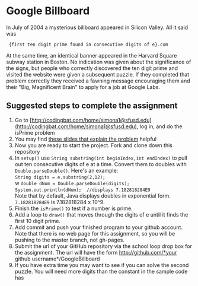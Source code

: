Google Billboard
==================
In July of 2004 a mysterious billboard appeared in Silicon Valley. All it said was  

     {first ten digit prime found in consecutive digits of e}.com

At the same time, an identical banner appeared in the Harvard Square subway station in Boston. No indication was given about the significance of the signs, but people who correctly discovered the ten digit prime and visited the website were given a subsequent puzzle. If they completed that problem correctly they received a fawning message encouraging them and their "Big, Magnificent Brain" to apply for a job at Google Labs.

Suggested steps to complete the assignment
------------------------------------------
1. Go to [http://codingbat.com/home/simona1@sfusd.edu](http://codingbat.com/home/simona1@sfusd.edu), log in, and do the isPrime problem
2. You may find [these slides that explain the problem](https://drive.google.com/file/d/0Bz2ZkT6qWPYTZVRtR1JtVFZlaTA/view?usp=sharing) helpful
3. Now you are ready to start the project. Fork and clone down this repository
3. In `setup()` use `String substring(int beginIndex,int endIndex)` to pull out ten consecutive digits of e at a time. Convert them to doubles with `Double.parseDouble()`. Here's an example:  
     `String digits = e.substring(2,12);`   
    w `double dNum = Double.parseDouble(digits);`   
     `System.out.println(dNum);  //displays 7.182818284E9`  
Note that by default, Java displays doubles in exponential form. `7.182818284E9` is 7.182818284 x 10^9.
5. Finish the  `isPrime()`  to test if a number is prime.
6. Add a loop to `draw()` that moves through the digits of e until it finds the first 10 digit prime.
7. Add commit and push your finished program to your github account. Note that there is no web page for this assignment, so you will be pushing to the master branch, not gh-pages. 
8. Submit the url of your GitHub repository via the school loop drop box for the assignment. The url will have the form http://github.com/*your github username*/GoogleBillboard
9. If you have extra time you may want to see if you can solve the second puzzle. You will need more digits than the constant in the sample code has
